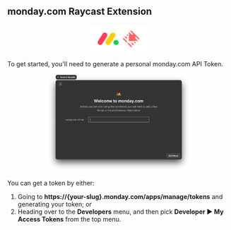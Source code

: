 ## monday.com Raycast Extension

<p align="center"><img src="media/header.png" width="25%" /></p>
To get started, you'll need to generate a personal monday.com API Token.

<p align="center"><img src="media/doc1.png" width="65%" /></p>

You can get a token by either:

1. Going to **https://{your-slug}.monday.com/apps/manage/tokens** and generating your token; or
2. Heading over to the **Developers** menu, and then pick **Developer ▶ My Access Tokens** from the top menu.
